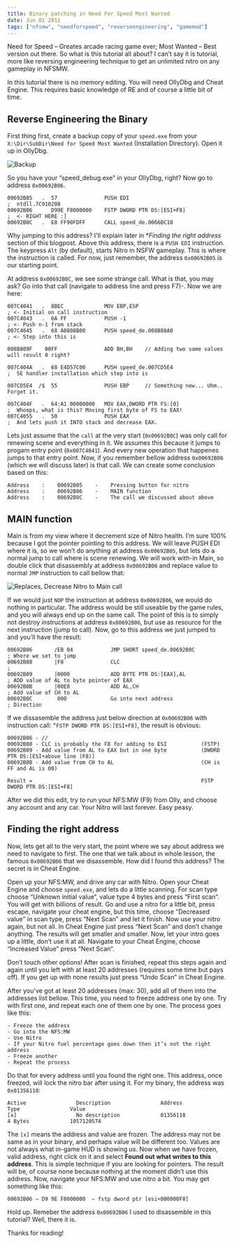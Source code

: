 ```yaml
---
title: Binary patching in Need For Speed Most Wanted
date: Jun 01 2011
tags: ["nfsmw", "needforspeed", "reverseengineering", "gamemod"]
---
```


Need for Speed – Greates arcade racing game ever; Most Wanted – Best version out there. So what is this tutorial all about? I can’t say it is tutorial, more like reversing engineering technique to get an unlimited nitro on any gameplay in NFSMW.
  
In this tutorial there is no memory editing. You will need OllyDbg and Cheat Engine. This requires basic knowledge of RE  and of course a little bit of time.

## Reverse Engineering the Binary

First thing first, create a backup copy of your `speed.exe` from your `X:\Dir\SubDir\Need for Speed Most Wanted` (Installation Directory). Open it up in OllyDbg. 
  
![Backup](https://i.imgur.com/p3nKwIc.png)

So you have your “speed_debug.exe” in your OllyDbg, right? Now go to address `0x00692B06`.

```
00692B05   .  57               PUSH EDI                                 ;  ntdll.7C910208
00692B06      D99E F8000000    FSTP DWORD PTR DS:[ESI+F8]               ;  <- RIGHT HERE :]
00692B0C   .  E8 FF90FDFF      CALL speed_de.0066BC10
```

Why jumping to this address? I'll explain later in **Finding the right address* section of this blogpost. Above this address, there is a `PUSH EDI` instruction. The keypress `Alt` (by default), starts Nitro in NSFW gameplay. This is where the instruction is called. For now, just remember, the address `0x00692B05` is our starting point. 
  
At address `0x00692B0C`, we see some strange call. What is that, you may ask? Go into that call (navigate to address line and press F7)-. Now we are here:

```
007C4041   .  8BEC             MOV EBP,ESP                                ; <- Initial on call instruction
007C4043   .  6A FF            PUSH -1                                    ; <- Push n-1 from stack
007C4045   .  68 A0808B00      PUSH speed_de.008B80A0                     ; <- Step into this is
	                                                                        008B809F    00FF               ADD BH,BH    // Adding two same values will result 0 right?

007C404A   .  68 E4D57C00      PUSH speed_de.007CD5E4                     ;  SE handler installation which step into is
                                                                            007CD5E4  /$  55               PUSH EBP     // Something new... Uhm.. Forget it.

007C404F   .  64:A1 00000000   MOV EAX,DWORD PTR FS:[0]                   ;  Whoops, what is this? Moving first byte of FS to EAX!
007C4055   .  50               PUSH EAX                                   ;  And lets push it INTO stack and decrease EAX.
```

Lets just assume that the `call` at the very start (`0x00692B0C`) was only call for renewing scene and everything in it. We assumes this because it jumps to progam entry point (`0x007C4041`). And every new operation that happenes jumps to that entry point. Now, if you remember bellow address `0x00692B06` (which we will discuss later) is that call. We can create some conclusion based on this:

```
Address    :    00692B05    -    Pressing button for nitro
Address    :    00692B06    -    MAIN function
Address    :    00692B0C    -    The call we discussed about above
```

## MAIN function 

Main is from my view where it decrement size of Nitro health. I’m sure 100% because I got the pointer pointing to this address. We will leave PUSH EDI where it is, so we won’t do anything at address `0x00692B05`, but lets do a normal jump to call where is scene renewing. We will work with-in Main, so double click that disassembly at address `0x00692B06` and replace value to normal `JMP` instruction to call bellow that:  

![Replaces, Decrease Nitro to Main call](https://i.imgur.com/PUlWw68.png)

If we would just `NOP` the instruction at address `0x00692B06`, we would do nothing in particular. The address would be still useable by the game rules, and you will always end up on the same call. The point of this is to simply not destroy instructions at address `0x00692B06`, but use as resource for the next instruction (jump to call). Now, go to this address we just jumped to and you'll have the result:

```
00692B06       /EB 04            JMP SHORT speed_de.00692B0C                        ; Where we set to jump
00692B08       |F8               CLC                                                ; 
00692B09       |0000             ADD BYTE PTR DS:[EAX],AL                           ; ADD value of AL to byte pointer of EAX
00692B0B       |00E8             ADD AL,CH                                          ; Add value of CH to AL
00692B0C        000              Go into next address                               ; Direction
```

If we dissasemble the address just below direction at `0x00692B06` with instruction call: `“FSTP DWORD PTR DS:[ESI+F8]`, the result is obvious:

```
00692B06 - //
00692B08 - CLC is probably the F8 for adding to ESI           (FSTP)
00692B09 - Add value from AL to EAX but in one byte           (DWORD PTR DS:[ESI+above line (F8)]
00692B0B - Add value from CH to AL                            (CH is FF and AL is 00)

Result =                                                      FSTP DWORD PTR DS:[ESI+F8]
```

After we did this edit, try to run your NFS:MW (F9) from Olly, and choose any account and any car. Your Nitro will last forever. Easy peasy.

## Finding the right address

Now, lets get all to the very start, the point where we say about address we need to navigate to first. The one that we talk about in whole lesson, the famous `0x00692B06` that we disassemble. How did I found this address? The secret is in Cheat Engine.
  
Open up your NFS:MW, and drive any car with Nitro. Open your Cheat Engine and choose `speed.exe`, and lets do a little scanning. For scan type choose “Unknown initial value“, value type 4 bytes and press “First scan“. You will get with billions of result. Go and use a nitro for a little bit, press escape, navigate your cheat engine, but this time, choose “Decreased value” in scan type, press “Next Scan” and let it finish. Now use your nitro again, but not all. In Cheat Engine just press “Next Scan” and don’t change anything. The results will get smaller and smaller. Now, let your intro goes up a little, don’t use it at all. Navigate to your Cheat Engine, choose “Increased Value” press “Next Scan“.
  
Don’t touch other options! After scan is finished, repeat this steps again and again until you left with at least 20 addresses (requires some time but pays off). If you get up with none results just press “Undo Scan” in Cheat Engine.
  
After you've got at least 20 addresses (max: 30), add all of them into the addresses list bellow. This time, you need to freeze address one by one. Try with first one, and repeat each one of them one by one. The process goes like this:

```
- Freeze the address
- Go into the NFS:MW
- Use Nitro
- If your Nitro fuel percentage goes down then it’s not the right address
- Freeze another
- Repeat the process
```

Do that for every address until you found the right one. This address, once freezed, will lock the nitro bar after using it. For my binary, the address was `0x01356118`:

```
Active                Description                Address                Type                Value
[x]                   No description             01356118               4 Bytes             1057120574
```

The `[x]` means the address and value are frozen. The address may not be same as in your binary, and perhaps value will be different too. Values are not always what in-game HUD is showing us. Now when we have frozen, valid address,  right click on it and select **Found out what writes to this address**. This is simple technique if you are looking for pointers. The result will be, of course none because nothing at the moment didn’t use this address. Now, navigate your NFS:MW and use nitro a bit. You may get something like this:

```
00692B06 – D9 9E F8000000  – fstp dword ptr [esi+000000F8]
```

Hold up. Remeber the address `0x00692B06` I used to disassemble in this tutorial? Well, there it is. 

Thanks for reading!
